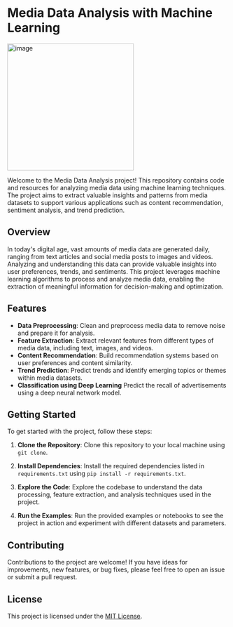 # Media Data Analysis with Machine Learning

<img width="289" alt="image" src="https://github.com/emreCanIlik/Analyzing_Consumer_Behaviours_with_ML/assets/118285895/8d2b0a7f-eca8-4c58-9b61-266647cfe319">


Welcome to the Media Data Analysis project! This repository contains code and resources for analyzing media data using machine learning techniques. The project aims to extract valuable insights and patterns from media datasets to support various applications such as content recommendation, sentiment analysis, and trend prediction.

## Overview

In today's digital age, vast amounts of media data are generated daily, ranging from text articles and social media posts to images and videos. Analyzing and understanding this data can provide valuable insights into user preferences, trends, and sentiments. This project leverages machine learning algorithms to process and analyze media data, enabling the extraction of meaningful information for decision-making and optimization.

## Features

- **Data Preprocessing**: Clean and preprocess media data to remove noise and prepare it for analysis.
- **Feature Extraction**: Extract relevant features from different types of media data, including text, images, and videos.
- **Content Recommendation**: Build recommendation systems based on user preferences and content similarity.
- **Trend Prediction**: Predict trends and identify emerging topics or themes within media datasets.
- **Classification using Deep Learning** Predict the recall of advertisements using a deep neural network model.

## Getting Started

To get started with the project, follow these steps:

1. **Clone the Repository**: Clone this repository to your local machine using `git clone`.

2. **Install Dependencies**: Install the required dependencies listed in `requirements.txt` using `pip install -r requirements.txt`.

3. **Explore the Code**: Explore the codebase to understand the data processing, feature extraction, and analysis techniques used in the project.

4. **Run the Examples**: Run the provided examples or notebooks to see the project in action and experiment with different datasets and parameters.

## Contributing

Contributions to the project are welcome! If you have ideas for improvements, new features, or bug fixes, please feel free to open an issue or submit a pull request. 

## License

This project is licensed under the [MIT License](LICENSE).
